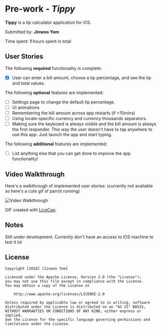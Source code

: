 # Pre-work - *Tippy*

**Tippy** is a tip calculator application for iOS.

Submitted by: **Jinwoo Yom**

Time spent: **1** hours spent in total

## User Stories

The following **required** functionality is complete:

* [x] User can enter a bill amount, choose a tip percentage, and see the tip and total values.

The following **optional** features are implemented:
* [ ] Settings page to change the default tip percentage.
* [ ] UI animations
* [ ] Remembering the bill amount across app restarts (if <10mins)
* [ ] Using locale-specific currency and currency thousands separators.
* [ ] Making sure the keyboard is always visible and the bill amount is always the first responder. This way the user doesn't have to tap anywhere to use this app. Just launch the app and start typing.

The following **additional** features are implemented:

- [ ] List anything else that you can get done to improve the app functionality!

## Video Walkthrough 

Here's a walkthrough of implemented user stories: (currently not available so here's a cute gif of parrot running)

<img src='https://giphy.com/gifs/parrot-zvjxEtADnf4qc' title='Video Walkthrough' width='' alt='Video Walkthrough' />

GIF created with [LiceCap](http://www.cockos.com/licecap/).

## Notes

Still under development. Currently don't have an access to IOS machine to test it lol

## License

    Copyright [2018] [Jinwoo Yom]

    Licensed under the Apache License, Version 2.0 (the "License");
    you may not use this file except in compliance with the License.
    You may obtain a copy of the License at

        http://www.apache.org/licenses/LICENSE-2.0

    Unless required by applicable law or agreed to in writing, software
    distributed under the License is distributed on an "AS IS" BASIS,
    WITHOUT WARRANTIES OR CONDITIONS OF ANY KIND, either express or implied.
    See the License for the specific language governing permissions and
    limitations under the License.
